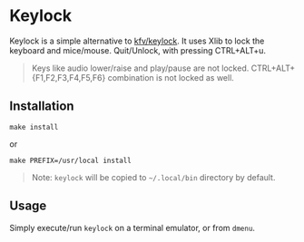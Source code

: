 # Keylock

Keylock is a simple alternative to [kfv/keylock](https://github.com/kfv/keylock).
It uses Xlib to lock the keyboard and mice/mouse.
Quit/Unlock, with pressing CTRL+ALT+u.
> Keys like audio lower/raise and play/pause are not locked.
> CTRL+ALT+{F1,F2,F3,F4,F5,F6} combination is not locked as well.

## Installation

```
make install
```
or
```
make PREFIX=/usr/local install
```
> Note: `keylock` will be copied to `~/.local/bin` directory by default.

## Usage

Simply execute/run `keylock` on a terminal emulator, or from `dmenu`.
